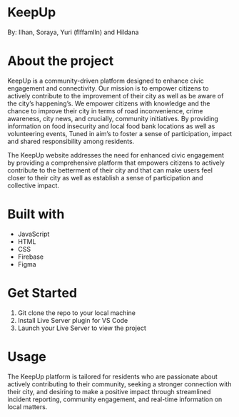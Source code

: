 # KeepUp
By: Ilhan, Soraya, Yuri (flffamlln) and Hildana

# About the project
KeepUp is a community-driven platform designed to enhance civic engagement and connectivity. Our mission is to empower citizens to actively contribute to the improvement of their city as well as be aware of the city’s happening’s. We empower citizens with knowledge and the chance to improve their city in terms of road inconvenience, crime awareness, city news, and crucially, community initiatives. By providing information on food insecurity and local food bank locations as well as volunteering events, Tuned in aim’s to foster a sense of participation, impact and shared responsibility among residents.

The KeepUp website addresses the need for enhanced civic engagement by providing a comprehensive platform that empowers citizens to actively contribute to the betterment of their city and that can make users feel closer to their city as well as establish a sense of participation and collective impact.

# Built with
- JavaScript
- HTML
- CSS
- Firebase
- Figma
  
# Get Started
1. Git clone the repo to your local machine
2. Install Live Server plugin for VS Code
3. Launch your Live Server to view the project

# Usage
The KeepUp platform is tailored for residents who are passionate about actively contributing to their community, seeking a stronger connection with their city, and desiring to make a positive impact through streamlined incident reporting, community engagement, and real-time information on local matters.
